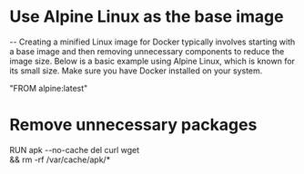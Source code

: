 # Use Alpine Linux as the base image
-- 
Creating a minified Linux image for Docker typically involves starting with a base image and then removing unnecessary components to reduce the image size. Below is a basic example using Alpine Linux, which is known for its small size. Make sure you have Docker installed on your system.

"FROM alpine:latest"


# Remove unnecessary packages
RUN apk --no-cache del curl wget \
    && rm -rf /var/cache/apk/*
